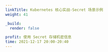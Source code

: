 ```yaml
---
linkTitle: Kubernetes 核心实战-Secret 场景示例
weight: 41

_build:
  render: false

profit: 使用 Secret 存储机密信息
time: 2021-12-17 20:00-20:40
---
```

